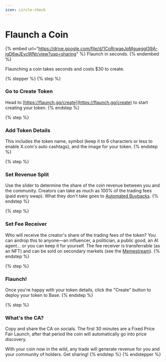 ```yaml
---
icon: circle-check
---
```


# Flaunch a Coin

{% embed url="https://drive.google.com/file/d/1CoRrwaeJpMgueggI39A-jgD6wJEycWNr/view?usp=sharing" %}
Flaunch in seconds.
{% endembed %}

Flaunching a coin takes seconds and costs $30 to create.

{% stepper %}
{% step %}
### Go to Create Token

Head to [https://flaunch.gg/create](https://flaunch.gg/create) to start creating your token.
{% endstep %}

{% step %}
### Add Token Details

This includes the token name, symbol (keep it to 6 characters or less to enable X.com's auto cashtags), and the image for your token.
{% endstep %}

{% step %}
### Set Revenue Split

Use the slider to determine the share of the coin revenue between you and the community. Creators can take as much as 100% of the trading fees (paid every swap). What they don't take goes to [Automated Buybacks](../core-features/auto-buybacks.md).
{% endstep %}

{% step %}
### Set Fee Receiver

Who will receive the creator's share of the trading fees of the token? You can airdrop this to anyone—an influencer, a politician, a public good, an AI agent... or you can keep it for yourself. The fee receiver is transferrable (as an NFT) and can be sold on secondary markets (see the [Memestream](../core-features/memestream.md)).
{% endstep %}

{% step %}
### Flaunch!

Once you're happy with your token details, click the "Create" button to deploy your token to Base.
{% endstep %}

{% step %}
### What's the CA?

Copy and share the CA on socials. The first 30 minutes are a Fixed Price Fair Launch, after that period the coin will automatically go into price discovery.

With your coin now in the wild, any trade will generate revenue for you and your community of holders. Get sharing!
{% endstep %}
{% endstepper %}
